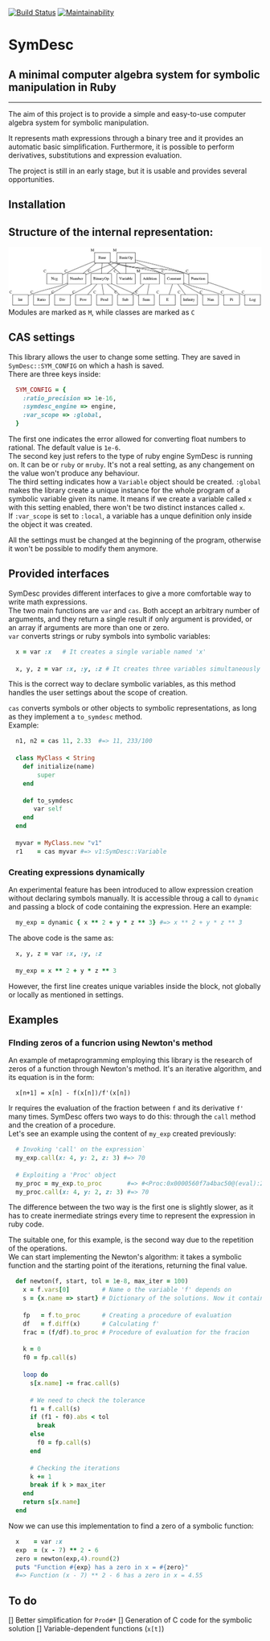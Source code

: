 [![Build Status](https://travis-ci.com/max-codeware/SymDesc.svg?branch=master)](https://travis-ci.com/max-codeware/SymDesc)
[![Maintainability](https://api.codeclimate.com/v1/badges/81c27b0478dee8f92aec/maintainability)](https://codeclimate.com/github/max-codeware/SymDesc/maintainability)

# SymDesc
## A minimal computer algebra system for symbolic manipulation in Ruby
___
The aim of this project is to provide a simple and easy-to-use computer algebra system for symbolic
manipulation.

It represents math expressions through a binary tree and it provides an automatic basic simplification. 
Furthermore, it is possible to perform derivatives, substitutions and expression evaluation.

The project is still in an early stage, but it is usable and provides several opportunities.

## Installation

## Structure of the internal representation:
![Inheritance chain](res/inheritance_chain.png)
Modules are marked as `M`, while classes are marked as `C`

## CAS settings
This library allows the user to change some setting. They are saved in `SymDesc::SYM_CONFIG` on which a hash is saved.\
There are three keys inside:
```ruby
  SYM_CONFIG = {
    :ratio_precision => 1e-16, 
    :symdesc_engine => engine,      
    :var_scope => :global,          
  }
```
The first one indicates the error allowed for converting float numbers to rational. The default value is 
`1e-6`.\
The second key just refers to the type of ruby engine SymDesc is running on. It can be or `ruby` or `mruby`.
It's not a real setting, as any changement on the value won't produce any behaviour.\
The third setting indicates how a `Variable` object should be created. `:global` makes the library create a
unique instance for the whole program of a symbolic variable given its name. It means if we create a variable
called `x` with this setting enabled, there won't be two distinct instances called `x`.\
If `:var_scope` is set to `:local`, a variable has a unque definition only inside the object it was created.

All the settings must be changed at the beginning of the program, otherwise it won't be possible to modify them anymore.


## Provided interfaces
SymDesc provides different interfaces to give a more comfortable way to write math expressions.\
The two main functions are `var` and `cas`. Both accept an arbitrary number of arguments, and they return a
single result if only argument is provided, or an array if arguments are more than one or zero.\
`var` converts strings or ruby symbols into symbolic variables:
```ruby
  x = var :x   # It creates a single variable named 'x'

  x, y, z = var :x, :y, :z # It creates three variables simultaneously
```
This is the correct way to declare symbolic variables, as this method handles the user settings about the
scope of creation.

`cas` converts symbols or other objects to symbolic representations, as long as they implement a `to_symdesc`
method.\
Example:
```ruby
  n1, n2 = cas 11, 2.33  #=> 11, 233/100

  class MyClass < String 
  	def initialize(name)
  		super
  	end

  	def to_symdesc
       var self
  	end
  end

  myvar = MyClass.new "v1"
  r1    = cas myvar #=> v1:SymDesc::Variable  
```

### Creating expressions dynamically
An experimental feature has been introduced to allow expression creation without declaring symbols manually.
It is accessible throug a call to `dynamic` and passing a block of code containing the expression. Here an
example:
```ruby
  my_exp = dynamic { x ** 2 + y * z ** 3} #=> x ** 2 + y * z ** 3
```
The above code is the same as:
```ruby
  x, y, z = var :x, :y, :z 

  my_exp = x ** 2 + y * z ** 3
```
However, the first line creates unique variables inside the block, not globally or locally as mentioned in
settings. 

## Examples
### FInding zeros of a funcrion using Newton's method
An example of metaprogramming employing this library is the research of zeros of a function through Newton's
method. It's an iterative algorithm, and its equation is in the form:
```
  x[n+1] = x[n] - f(x[n])/f'(x[n])
```
Ir requires the evaluation of the fraction between  `f` and its derivative `f'` many times. SymDesc offers
two ways to do this: through the `call` method and the creation of a procedure.\
Let's see an example using the content of `my_exp` created previously:
```ruby
  # Invoking 'call' on the expression`
  my_exp.call(x: 4, y: 2, z: 3) #=> 70

  # Exploiting a 'Proc' object
  my_proc = my_exp.to_proc       #=> #<Proc:0x0000560f7a4bac50@(eval):2>
  my_proc.call(x: 4, y: 2, z: 3) #=> 70
```
The difference between the two way is the first one is slightly slower, as it has to create inermediate
strings every time to represent the expression in ruby code.

The suitable one, for this example, is the second way due to the repetition of the operations.\
We can start implementing the Newton's algorithm: it takes a symbolic function and the starting point of the
iterations, returning the final value.
```ruby
  def newton(f, start, tol = 1e-8, max_iter = 100)
    x = f.vars[0]         # Name o the variable 'f' depends on
    s = {x.name => start} # Dictionary of the solutions. Now it contains x[n]

    fp   = f.to_proc      # Creating a procedure of evaluation
    df   = f.diff(x)      # Calculating f'
    frac = (f/df).to_proc # Procedure of evaluation for the fracion

    k = 0
    f0 = fp.call(s)

    loop do 
      s[x.name] -= frac.call(s)

      # We need to check the tolerance
      f1 = f.call(s)
      if (f1 - f0).abs < tol 
        break 
      else
        f0 = fp.call(s)
      end

      # Checking the iterations
      k += 1
      break if k > max_iter
    end
    return s[x.name]
  end
```
Now we can use this implementation to find a zero of a symbolic function:
```ruby
  x    = var :x
  exp  = (x - 7) ** 2 - 6
  zero = newton(exp,4).round(2)
  puts "Function #{exp} has a zero in x = #{zero}"
  #=> Function (x - 7) ** 2 - 6 has a zero in x = 4.55
```

## To do

[] Better simplification for `Prod#*`
[] Generation of C code for the symbolic solution
[] Variable-dependent functions (`x[t]`)
